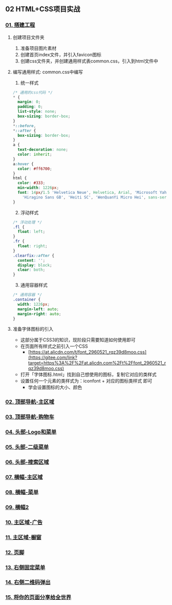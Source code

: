## 02 HTML+CSS项目实战

### 	[01. 搭建工程](https://www.youtube.com/watch?v=71aRpqQI2-A&list=PLRxJGZOBxjTNIhex5oh44bl9QH2R7AuXl&index=15)

1. 创建项目文件夹

    1. 准备项目图片素材
    2. 创建首页index文件，并引入favicon图标
    3. 创建css文件夹，并创建通用样式表common.css，引入到html文件中

2. 编写通用样式: common.css中编写

    1. 统一样式

    ```css
    /* 通用的css代码 */
    * {
      margin: 0;
      padding: 0;
      list-style: none;
      box-sizing: border-box;
    }
    *::before,
    *::after {
      box-sizing: border-box;
    }
    a {
      text-decoration: none;
      color: inherit;
    }
    a:hover {
      color: #ff6700;
    }
    html {
      color: #333;
      min-width: 1226px;
      font: 14px/1.5 'Helvetica Neue', Helvetica, Arial, 'Microsoft Yahei',
        'Hiragino Sans GB', 'Heiti SC', 'WenQuanYi Micro Hei', sans-serif;
    }
    ```

    2. 浮动样式

    ```css
    /* 浮动处理 */
    .fl {
      float: left;
    }
    .fr {
      float: right;
    }
    .clearfix::after {
      content: '';
      display: block;
      clear: both;
    }
    ```

    3. 通用容器样式

    ```css
    /* 通用容器 */
    .container {
      width: 1226px;
      margin-left: auto;
      margin-right: auto;
    }
    ```

    

3. 准备字体图标的引入

    - 这部分属于CSS3的知识，现阶段只需要知道如何使用即可
    - 在页面所有样式之前引入一个CSS
        - [https://at.alicdn.com/t/font_2960521_rqz39d8moo.css](https://gitee.com/link?target=https%3A%2F%2Fat.alicdn.com%2Ft%2Ffont_2960521_rqz39d8moo.css)
    - 打开「字体图标.html」找到自己想使用的图标，复制它对应的类样式
    - 设置任何一个元素的类样式为：iconfont + 对应的图标类样式 即可
        - 学会设置图标的大小、颜色

    

    

### 	[02. 顶部导航-主区域](https://www.youtube.com/watch?v=PFPCxY6ociE&list=PLRxJGZOBxjTNIhex5oh44bl9QH2R7AuXl&index=16)

### 	[03. 顶部导航-购物车](https://www.youtube.com/watch?v=zZqlaWVORAo&list=PLRxJGZOBxjTNIhex5oh44bl9QH2R7AuXl&index=17)

### 	[04. 头部-Logo和菜单](https://www.youtube.com/watch?v=H1DSo3lqNvg&list=PLRxJGZOBxjTNIhex5oh44bl9QH2R7AuXl&index=8)

### 	[05. 头部-二级菜单](https://www.youtube.com/watch?v=OaS2K4iNcBM&list=PLRxJGZOBxjTNIhex5oh44bl9QH2R7AuXl&index=9)

### [06. 头部-搜索区域](https://www.youtube.com/watch?v=zLKQ0YYhJ1I&list=PLRxJGZOBxjTNIhex5oh44bl9QH2R7AuXl&index=10)

### [07. 横幅-主区域](https://www.youtube.com/watch?v=6xN_z9fwlf4&list=PLRxJGZOBxjTNIhex5oh44bl9QH2R7AuXl&index=11)

### [08. 横幅-菜单](https://www.youtube.com/watch?v=XbR62vX-lBI&list=PLRxJGZOBxjTNIhex5oh44bl9QH2R7AuXl&index=18)

### [09. 横幅2](https://www.youtube.com/watch?v=l1M20aY_9jY&list=PLRxJGZOBxjTNIhex5oh44bl9QH2R7AuXl&index=19)

### [10. 主区域-广告](https://www.youtube.com/watch?v=a8S352n9kH0&list=PLRxJGZOBxjTNIhex5oh44bl9QH2R7AuXl&index=20)

### [11. 主区域-橱窗](https://www.youtube.com/watch?v=udvHCUDU-_Y&list=PLRxJGZOBxjTNIhex5oh44bl9QH2R7AuXl&index=21)

### [12. 页脚](https://www.youtube.com/watch?v=wDhjGE1XjVI&list=PLRxJGZOBxjTNIhex5oh44bl9QH2R7AuXl&index=22)

### [13. 右侧固定菜单](https://www.youtube.com/watch?v=lOmbTBfUamY&list=PLRxJGZOBxjTNIhex5oh44bl9QH2R7AuXl&index=23)

### [14. 右侧二维码弹出](https://www.youtube.com/watch?v=Yxu8kmrxbss&list=PLRxJGZOBxjTNIhex5oh44bl9QH2R7AuXl&index=24)

### [15. 将你的页面分享给全世界](https://www.youtube.com/watch?v=AYo5FWk0vBY&list=PLRxJGZOBxjTNIhex5oh44bl9QH2R7AuXl&index=25)

